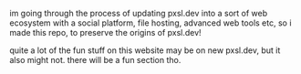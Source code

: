 im going through the process of updating pxsl.dev into a sort of web ecosystem with a social platform, file hosting, advanced web tools etc, so i made this repo, to preserve the origins of pxsl.dev!

quite a lot of the fun stuff on this website may be on new pxsl.dev, but it also might not. there will be a fun section tho.
